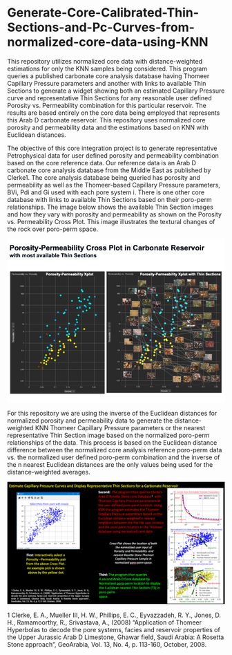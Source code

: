 # Generate-Core-Calibrated-Thin-Sections-and-Pc-Curves-from-normalized-core-data-using-KNN
This repository utilizes normalized core data with distance-weighted estimations for only the KNN samples being considered. This program queries a published carbonate core analysis database having Thomeer Capillary Pressure parameters and another with links to available Thin Sections to generate a widget showing both an estimated Capillary Pressure curve and representative Thin Sections for any reasonable user defined Porosity vs. Permeability combination for this particular reservoir. The results are based entirely on the core data being employed that represents this Arab D carbonate reservoir. This repository uses normalized core porosity and permeability data and the estimations based on KNN with Euclidean distances. 

The objective of this core integration project is to generate representative Petrophysical data for user defined porosity and permeability combination based on the core reference data. Our reference data is an Arab D carbonate core analysis database from the Middle East as published by Clerke1. The core analysis database being queried has porosity and permeability as well as the Thomeer-based Capillary Pressure parameters, BVi, Pdi and Gi used with each pore system i. There is one other core database with links to available Thin Sections based on their poro-perm relationships. The image below shows the available Thin Section images and how they vary with porosity and permeability as shown on the Porosity vs. Permeability Cross Plot. This image illustrates the textural changes of the rock over poro-perm space. 

![TS_Image](TS_in_porperm_space.png)

For this repository we are using the inverse of the Euclidean distances for normalized porosity and permeability data to generate the distance-weighted KNN Thomeer Capillary Pressure parameters or the nearest representative Thin Section image based on the normalized poro-perm relationships of the data. This process is based on the Euclidean distance difference between the normalized core analysis reference poro-perm data vs. the normalized user defined poro-perm combination and the inverse of the n nearest Euclidean distances are the only values being used for the distance-weighted averages. 


![Summary_Image](Carbonate_normalized_KNN_results.png)



1 Clerke, E. A., Mueller III, H. W., Phillips, E. C., Eyvazzadeh, R. Y., Jones, D. H., Ramamoorthy, R., Srivastava, A., (2008) “Application of Thomeer Hyperbolas to decode the pore systems, facies and reservoir properties of the Upper Jurassic Arab D Limestone, Ghawar field, Saudi Arabia: A Rosetta Stone approach”, GeoArabia, Vol. 13, No. 4, p. 113-160, October, 2008. 

